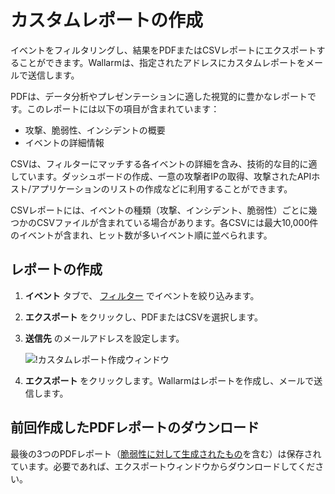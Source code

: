 [img-custom-report]:        ../../images/user-guides/search-and-filters/custom-report.png

[link-using-search]:        use-search.md

# カスタムレポートの作成

イベントをフィルタリングし、結果をPDFまたはCSVレポートにエクスポートすることができます。Wallarmは、指定されたアドレスにカスタムレポートをメールで送信します。

PDFは、データ分析やプレゼンテーションに適した視覚的に豊かなレポートです。このレポートには以下の項目が含まれています：

* 攻撃、脆弱性、インシデントの概要
* イベントの詳細情報

CSVは、フィルターにマッチする各イベントの詳細を含み、技術的な目的に適しています。ダッシュボードの作成、一意の攻撃者IPの取得、攻撃されたAPIホスト/アプリケーションのリストの作成などに利用することができます。

CSVレポートには、イベントの種類（攻撃、インシデント、脆弱性）ごとに幾つかのCSVファイルが含まれている場合があります。各CSVには最大10,000件のイベントが含まれ、ヒット数が多いイベント順に並べられます。

## レポートの作成

1. **イベント** タブで、 [フィルター][link-using-search] でイベントを絞り込みます。
1. **エクスポート** をクリックし、PDFまたはCSVを選択します。
1. **送信先** のメールアドレスを設定します。

    ![!カスタムレポート作成ウィンドウ][img-custom-report]
1. **エクスポート** をクリックします。Wallarmはレポートを作成し、メールで送信します。

## 前回作成したPDFレポートのダウンロード

最後の3つのPDFレポート（[脆弱性に対して生成されたもの](../vulnerabilities.md#downloading-vulnerability-report)を含む）は保存されています。必要であれば、エクスポートウィンドウからダウンロードしてください。